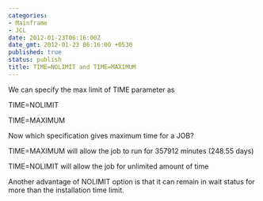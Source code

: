 ```yaml
---
categories:
- Mainframe
- JCL
date: 2012-01-23T06:16:00Z
date_gmt: 2012-01-23 06:16:00 +0530
published: true
status: publish
title: TIME=NOLIMIT and TIME=MAXIMUM
---
```


We can specify the max limit of TIME parameter as

TIME=NOLIMIT 

TIME=MAXIMUM

Now which specification gives maximum time for a JOB?

TIME=MAXIMUM will allow the job to run for 357912 minutes (248.55 days)

TIME=NOLIMIT will allow the job for unlimited amount of time

Another advantage of NOLIMIT option is that it can remain in wait status for more than the installation time limit.
